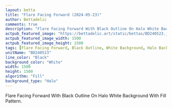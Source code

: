```yaml
---
layout: betta
title: "Flare Facing Forward (2024-05-23)"
author: Bettadelic
comments: true
description: "Flare Facing Forward With Black Outline On Halo White Background With Fill Pattern."
actpub_featured_image: "https://bettadelic.art/static/bettas/BD240523.jpg"
actpub_featured_image_width: 1500
actpub_featured_image_height: 1500
tags: [Flare Facing Forward, Black Outline, White Background, Halo Background Pattern, Fill Pattern, May 2024]
unitName: "BD240523"
line_color: "Black"
background_color: "White"
width: 1500
height: 1500
algorithm: "Fill"
background_type: "Halo"
---
```


Flare Facing Forward With Black Outline On Halo White Background With Fill Pattern.
